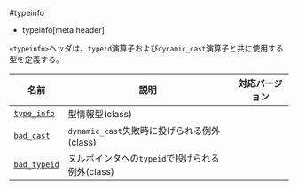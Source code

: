 #typeinfo
* typeinfo[meta header]

`<typeinfo>`ヘッダは、`typeid`演算子および`dynamic_cast`演算子と共に使用する型を定義する。

| 名前 | 説明 | 対応バージョン |
|------------------------------------------|-------------------------------------------------|-------|
| [`type_info`](./typeinfo/type_info.md)   | 型情報型(class) | |
| [`bad_cast`](./typeinfo/bad_cast.md)     | `dynamic_cast`失敗時に投げられる例外(class) | |
| [`bad_typeid`](./typeinfo/bad_typeid.md) | ヌルポインタへの`typeid`で投げられる例外(class) | |

